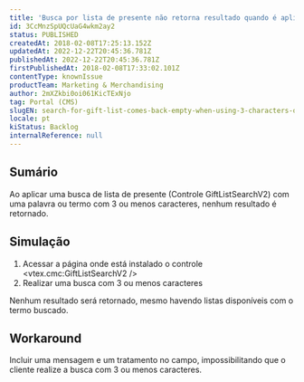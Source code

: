 ```yaml
---
title: 'Busca por lista de presente não retorna resultado quando é aplicada com 3 ou menos caracteres'
id: 3CcMnzSpUQcUaG4wkm2ay2
status: PUBLISHED
createdAt: 2018-02-08T17:25:13.152Z
updatedAt: 2022-12-22T20:45:36.781Z
publishedAt: 2022-12-22T20:45:36.781Z
firstPublishedAt: 2018-02-08T17:33:02.101Z
contentType: knownIssue
productTeam: Marketing & Merchandising
author: 2mXZkbi0oi061KicTExNjo
tag: Portal (CMS)
slugEN: search-for-gift-list-comes-back-empty-when-using-3-characters-or-less
locale: pt
kiStatus: Backlog
internalReference: null
---
```


## Sumário

Ao aplicar uma busca de lista de presente (Controle GiftListSearchV2) com uma palavra ou termo com 3 ou menos caracteres, nenhum resultado é retornado.

## Simulação


1. Acessar a página onde está instalado o controle <vtex.cmc:GiftListSearchV2 />
2. Realizar uma busca com 3 ou menos caracteres

Nenhum resultado será retornado, mesmo havendo listas disponíveis com o termo buscado.

## Workaround

Incluir uma mensagem e um tratamento no campo, impossibilitando que o cliente realize a busca com 3 ou menos caracteres.

